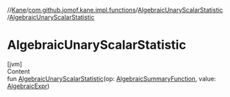 //[Kane](../../index.md)/[com.github.jomof.kane.impl.functions](../index.md)/[AlgebraicUnaryScalarStatistic](index.md)/[AlgebraicUnaryScalarStatistic](-algebraic-unary-scalar-statistic.md)



# AlgebraicUnaryScalarStatistic  
[jvm]  
Content  
fun [AlgebraicUnaryScalarStatistic](-algebraic-unary-scalar-statistic.md)(op: [AlgebraicSummaryFunction](../-algebraic-summary-function/index.md), value: [AlgebraicExpr](../../com.github.jomof.kane/-algebraic-expr/index.md))  



